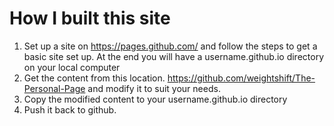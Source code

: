 # How I built this site #
1. Set up a site on https://pages.github.com/ and follow the steps to get a basic site set up. At the end you will have a username.github.io directory on your local computer
2. Get the content from this location. https://github.com/weightshift/The-Personal-Page and modify it to suit your needs. 
3. Copy the modified content to your username.github.io directory
4. Push it back to github.
